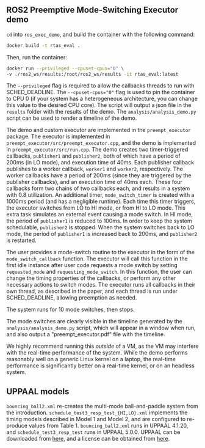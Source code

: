 ## ROS2 Preemptive Mode-Switching Executor demo
`cd` into `ros_exec_demo`, and build the container with the following command:
```bash
docker build -t rtas_eval .
```
Then, run the container:
```bash
docker run --privileged --cpuset-cpus="0" \
-v ./ros2_ws/results:/root/ros2_ws/results -it rtas_eval:latest
```

The `--privileged` flag is required to allow the callbacks threads to run with SCHED_DEADLINE. The `--cpuset-cpus="0"` flag is used to pin the container to CPU 0 (if your system has a heterogeneous architecture, you can change this value to the desired CPU core). The script will output a json file in the `results` folder with the results of the demo. The `analysis/analysis_demo.py` script can be used to render a timeline of the demo.

The demo and custom executor are implemented in the `preempt_executor` package. The executor is implemented in `preempt_executor/src/preempt_executor.cpp`, and the demo is implemented in `preempt_executor/src/run.cpp`. The demo creates two timer-triggered callbacks, `publisher1` and `publisher2`, both of which have a period of 200ms (in LO mode), and execution time of 40ms. Each publisher callback publishes to a worker callback, `worker1` and `worker2`, respectively. The worker callbacks have a period of 200ms (since they are triggered by the publisher callbacks), and an execution time of 40ms each. These four callbacks form two chains of two callbacks each, and results in a system with 0.8 utilization. An additional timer, `mode_switch_timer` is created with a 1000ms period (and has a negligible runtime). Each time this timer triggers, the executor switches from LO to HI mode, or from HI to LO mode. This extra task simulates an external event causing a mode switch. In HI mode, the period of `publisher1` is reduced to 100ms. In order to keep the system schedulable, `publisher2` is stopped. When the system switches back to LO mode, the period of `publisher1` is increased back to 200ms, and `publisher2` is restarted.

The user provides a mode-switch routine to the executor in the form of the `mode_switch_callback` function. The executor will call this function in the first idle instance after user code requests a mode switch by setting `requested_mode` and `requesting_mode_switch`. In this function, the user can change the timing properties of the callbacks, or perform any other necessary actions to switch modes. The executor runs all callbacks in their own thread, as described in the paper, and each thread is run under SCHED_DEADLINE, allowing preemption as needed.

The system runs for 10 mode switches, then stops.

The mode switches are clearly visible in the timeline generated by the `analysis/analysis_demo.py` script, which will appear in a window when run, and also output a "preempt_executor.pdf" file with the timeline.

We highly recommend running this _outside_ of a VM, as the VM may interfere with the real-time performance of the system. While the demo performs reasonably well on a generic Linux kernel on a laptop, the real-time performance is significantly better on a real-time kernel, or on an headless system.


## UPPAAL models
`bouncing_ball2.xml` re-creates the multi-mode ball-and-paddle system from the introduction. `schedule_test3_resp_test_{HI,LO}.xml` implements the timing models described in Model 1 and Model 2, and are configured to re-produce values from Table 1. `bouncing_ball2.xml` runs in UPPAAL 4.1.20, and `schedule_test3_resp_test` runs in UPPAAL 5.0.0. UPPAAL can be downloaded from [here](http://www.uppaal.org/), and a license can be obtained from [here](https://uppaal.veriaal.dk/academic.html).
